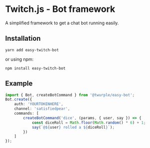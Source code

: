 # Twitch.js - Bot framework

A simplified framework to get a chat bot running easily.

## Installation

	yarn add easy-twitch-bot

or using npm:

	npm install easy-twitch-bot

## Example

```typescript
import { Bot, createBotCommand } from '@twurple/easy-bot';
Bot.create({
    auth: 'YOURTOKENHERE',
    channel: 'satisfiedpear',
    commands: [
        createBotCommand('dice', (params, { user, say }) => {
            const diceRoll = Math.floor(Math.random() * 6) + 1;
            say(`@${user} rolled a ${diceRoll}`);
        })
    ]
});
```
